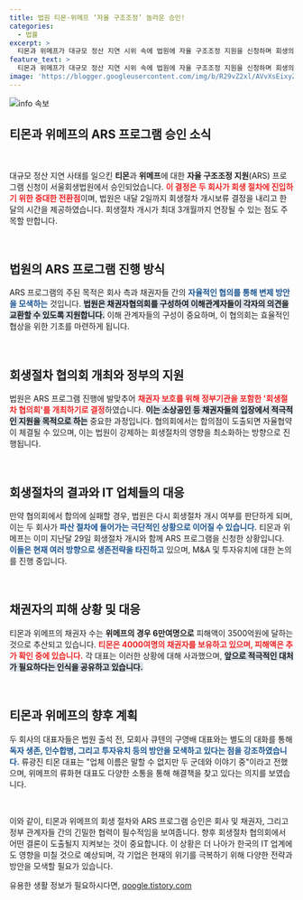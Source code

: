 ```yaml
---
title: 법원 티몬·위메프 ‘자율 구조조정’ 놀라운 승인!
categories:
  - 법률
excerpt: >
  티몬과 위메프가 대규모 정산 지연 시위 속에 법원에 자율 구조조정 지원을 신청하며 회생의 길을 모색 중이다. 이번 결정이 두 회사의 운명에 어떤 영향을 미칠지 주목된다!
feature_text: >
  티몬과 위메프가 대규모 정산 지연 시위 속에 법원에 자율 구조조정 지원을 신청하며 회생의 길을 모색 중이다. 이번 결정이 두 회사의 운명에 어떤 영향을 미칠지 주목된다!
image: 'https://blogger.googleusercontent.com/img/b/R29vZ2xl/AVvXsEixyZcFfHzMRdzZMjFBmAUKJYCLCGyLL1o632UiGVXcaFdKo_bkvkuCioo0uUKlGfBVcT3P84aROyZIXSBEx3Aw5nCQ3pTgDom1WDC4m8eifvWiAmWEEVb4x6G_l8C0QH225ldMjyaFvpxGEBGNO37VmDTDMHGhJPq73UglMfDca1-0aw/s1600/blogspot.png'
---
```


<p><img src="https://blogger.googleusercontent.com/img/b/R29vZ2xl/AVvXsEixyZcFfHzMRdzZMjFBmAUKJYCLCGyLL1o632UiGVXcaFdKo_bkvkuCioo0uUKlGfBVcT3P84aROyZIXSBEx3Aw5nCQ3pTgDom1WDC4m8eifvWiAmWEEVb4x6G_l8C0QH225ldMjyaFvpxGEBGNO37VmDTDMHGhJPq73UglMfDca1-0aw/s1600/blogspot.png" alt="info 속보" /></p>

<h2 data-ke-size="size26">티몬과 위메프의 ARS 프로그램 승인 소식</h2>

<p data-ke-size="size16">&nbsp;</p>

<p>대규모 정산 지연 사태를 일으킨 <strong>티몬</strong>과 <strong>위메프</strong>에 대한 <strong>자율 구조조정 지원</strong>(ARS) 프로그램 신청이 서울회생법원에서 승인되었습니다. <b><span style="color: #ee2323;">이 결정은 두 회사가 회생 절차에 진입하기 위한 중대한 전환점</span></b>이며, 법원은 내달 2일까지 회생절차 개시보류 결정을 내리고 한 달의 시간을 제공하였습니다. 회생절차 개시가 최대 3개월까지 연장될 수 있는 점도 주목할 만합니다.</p>

<p data-ke-size="size16">&nbsp;</p>

<h2 data-ke-size="size26">법원의 ARS 프로그램 진행 방식</h2>

<p>ARS 프로그램의 주된 목적은 회사 측과 채권자들 간의 <b><span style="color: #1a5490;">자율적인 협의를 통해 변제 방안을 모색하는</span></b> 것입니다. <b><span style="background-color: #21538527;">법원은 채권자협의회를 구성하여 이해관계자들이 각자의 의견을 교환할 수 있도록 지원합니다.</span></b> 이해 관계자들의 구성이 중요하며, 이 협의회는 효율적인 협상을 위한 기초를 마련하게 됩니다.</p>

<p data-ke-size="size16">&nbsp;</p>

<h2 data-ke-size="size26">회생절차 협의회 개최와 정부의 지원</h2>

<p>법원은 ARS 프로그램 진행에 발맞추어 <b><span style="color: #ee2323;">채권자 보호를 위해 정부기관을 포함한 '회생절차 협의회'를 개최하기로 결정</span></b>하였습니다. <b><span style="background-color: #21538527;">이는 소상공인 등 채권자들의 입장에서 적극적인 지원을 목적으로 하는</span></b> 중요한 과정입니다. 협의회에서는 합의점이 도출되면 자율협약이 체결될 수 있으며, 이는 법원이 강제하는 회생절차의 영향을 최소화하는 방향으로 진행됩니다.</p>

<p data-ke-size="size16">&nbsp;</p>

<h2 data-ke-size="size26">회생절차의 결과와 IT 업체들의 대응</h2>

<p>만약 협의회에서 합의에 실패할 경우, 법원은 다시 회생절차 개시 여부를 판단하게 되며, 이는 두 회사가 <b><span style="color: #1a5490;">파산 절차에 들어가는 극단적인 상황으로 이어질 수 있습니다.</span></b> 티몬과 위메프는 이미 지난달 29일 회생절차 개시와 함께 ARS 프로그램을 신청한 상황입니다. <b><span style="color: #1a5490;">이들은 현재 여러 방향으로 생존전략을 타진하고</span></b> 있으며, M&amp;A 및 투자유치에 대한 논의를 진행 중입니다.</p>

<p data-ke-size="size16">&nbsp;</p>

<h2 data-ke-size="size26">채권자의 피해 상황 및 대응</h2>

<p>티몬과 위메프의 채권자 수는 <strong>위메프의 경우 6만여명으로</strong> 피해액이 3500억원에 달하는 것으로 추산되고 있습니다. <b><span style="color: #ee2323;">티몬은 4000여명의 채권자를 보유하고 있으며, 피해액은 추가 확인 중에 있습니다.</span></b> 각 대표는 이러한 상황에 대해 사과했으며, <b><span style="background-color: #21538527;">앞으로 적극적인 대처가 필요하다는 인식을 공유하고 있습니다.</span></b></p>

<p data-ke-size="size16">&nbsp;</p>

<h2 data-ke-size="size26">티몬과 위메프의 향후 계획</h2>

<p>두 회사의 대표자들은 법원 출석 전, 모회사 큐텐의 구영배 대표와는 별도의 대화를 통해 <b><span style="color: #1a5490;">독자 생존, 인수합병, 그리고 투자유치 등의 방안을 모색하고 있다는 점을 강조하였습니다.</span></b> 류광진 티몬 대표는 "업체 이름은 말할 수 없지만 두 군데와 이야기 중"이라고 전했으며, 위메프의 류화현 대표도 다양한 소통을 통해 해결책을 찾고 있다는 의지를 보였습니다. </p>

<p data-ke-size="size16">&nbsp;</p>

<p>이와 같이, 티몬과 위메프의 회생 절차와 ARS 프로그램 승인은 회사 및 채권자, 그리고 정부 관계자들 간의 긴밀한 협력이 필수적임을 보여줍니다. 향후 회생절차 협의회에서 어떤 결론이 도출될지 지켜보는 것이 중요합니다. 이 상황은 더 나아가 한국의 IT 업계에도 영향을 미칠 것으로 예상되며, 각 기업은 현재의 위기를 극복하기 위해 다양한 전략과 방안을 모색할 필요가 있습니다.</p>
유용한 생활 정보가 필요하시다면, <a href="https://qoogle.tistory.com" rel="dofollow">qoogle.tistory.com</a>


